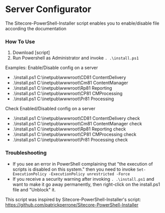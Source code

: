 Server Configurator
=============================
The Sitecore-PowerShell-Installer script enables you to enable/disable file according the documentation 


### How To Use
1. Download [script]
2. Run Powershell as Administrator and invoke ```. .\install.ps1```


Examples:
Enable/Disable config on a server
- .\install.ps1 C:\inetpub\wwwroot\CD81 ContentDelivery
- .\install.ps1 C:\inetpub\wwwroot\Cm81 ContentManager
- .\install.ps1 C:\inetpub\wwwroot\Rp81 Reporting
- .\install.ps1 C:\inetpub\wwwroot\CP81 CMProcessing
- .\install.ps1 C:\inetpub\wwwroot\Pr81 Processing

Check Enabled/Disabled config on a server
- .\install.ps1 C:\inetpub\wwwroot\CD81 ContentDelivery check
- .\install.ps1 C:\inetpub\wwwroot\Cm81 ContentManager check
- .\install.ps1 C:\inetpub\wwwroot\Rp81 Reporting check
- .\install.ps1 C:\inetpub\wwwroot\CP81 CMProcessing check
- .\install.ps1 C:\inetpub\wwwroot\Pr81 Processing check

### Troubleshooting
- If you see an error in PowerShell complaining that "the execution of scripts is disabled on this system." then you need to invoke ```Set-ExecutionPolicy -ExecutionPolicy unrestricted -Force```
- If you receive a security warning after invoking ```. .\install.ps1``` and want to make it go away permanently, then right-click on the install.ps1 file and "Unblock" it.

This script was inspired by Sitecore-PowerShell-Installer's script: https://github.com/patrickperrone/Sitecore-PowerShell-Installer
